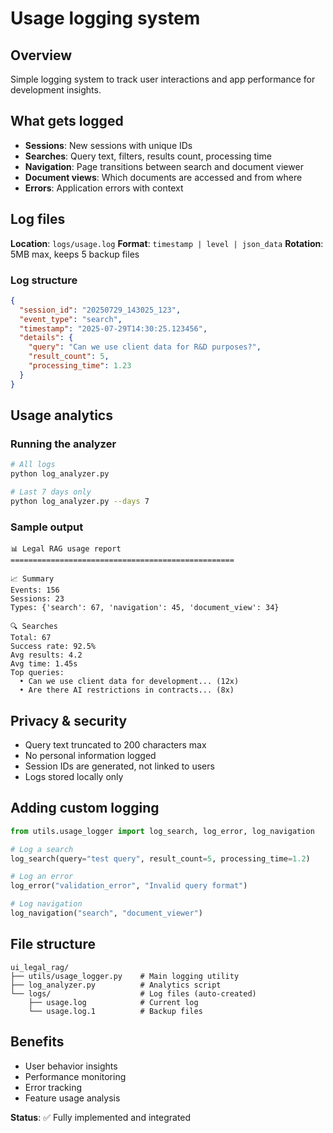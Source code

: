 # Usage logging system

## Overview
Simple logging system to track user interactions and app performance for development insights.

## What gets logged

- **Sessions**: New sessions with unique IDs
- **Searches**: Query text, filters, results count, processing time
- **Navigation**: Page transitions between search and document viewer
- **Document views**: Which documents are accessed and from where
- **Errors**: Application errors with context

## Log files

**Location**: `logs/usage.log`
**Format**: `timestamp | level | json_data`
**Rotation**: 5MB max, keeps 5 backup files

### Log structure
```json
{
  "session_id": "20250729_143025_123",
  "event_type": "search",
  "timestamp": "2025-07-29T14:30:25.123456",
  "details": {
    "query": "Can we use client data for R&D purposes?",
    "result_count": 5,
    "processing_time": 1.23
  }
}
```

## Usage analytics

### Running the analyzer
```bash
# All logs
python log_analyzer.py

# Last 7 days only
python log_analyzer.py --days 7
```

### Sample output
```
📊 Legal RAG usage report
==================================================

📈 Summary
Events: 156
Sessions: 23
Types: {'search': 67, 'navigation': 45, 'document_view': 34}

🔍 Searches
Total: 67
Success rate: 92.5%
Avg results: 4.2
Avg time: 1.45s
Top queries:
  • Can we use client data for development... (12x)
  • Are there AI restrictions in contracts... (8x)
```

## Privacy & security

- Query text truncated to 200 characters max
- No personal information logged
- Session IDs are generated, not linked to users
- Logs stored locally only

## Adding custom logging

```python
from utils.usage_logger import log_search, log_error, log_navigation

# Log a search
log_search(query="test query", result_count=5, processing_time=1.2)

# Log an error
log_error("validation_error", "Invalid query format")

# Log navigation
log_navigation("search", "document_viewer")
```

## File structure
```
ui_legal_rag/
├── utils/usage_logger.py    # Main logging utility
├── log_analyzer.py          # Analytics script
└── logs/                    # Log files (auto-created)
    ├── usage.log            # Current log
    └── usage.log.1          # Backup files
```

## Benefits

- User behavior insights
- Performance monitoring  
- Error tracking
- Feature usage analysis

**Status**: ✅ Fully implemented and integrated
